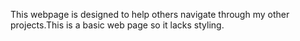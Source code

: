 This webpage is designed to help others navigate through my other projects.This is a basic web page so it lacks styling.
